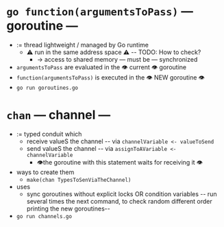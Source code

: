 # `go function(argumentsToPass)` — goroutine —
* := thread lightweight / managed by Go runtime
  * ⚠️ run in the same address space ⚠️ -- TODO: How to check?
    * → access to shared memory — must be — synchronized
* `argumentsToPass` are evaluated in the 👁️ current 👁️ goroutine
* `function(argumentsToPass)` is executed in the 👁️ NEW goroutine 👁️
* `go run goroutines.go`

# `chan` — channel —
* := typed conduit which
  * receive valueS the channel -- via `channelVariable <- valueToSend`
  * send valueS the channel -- via `assignToAVariable <- channelVariable`
    * 👁️the goroutine with this statement waits for receiving it 👁️
* ways to create them
  * `make(chan TypesToSenViaTheChannel)`
* uses
  * sync goroutines without explicit locks OR condition variables -- run several times the next command, to check random different order printing the new goroutines-- 
* `go run channels.go`
